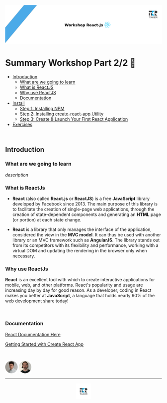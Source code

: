 <img src=".assets/intro-bar.png">

# Summary Workshop Part 2/2 :bookmark_tabs:
- [Introduction](#introduction)
  - [What are we going to learn](#what-are-we-going-to-learn)
  - [What is ReactJS](#what-is-reactjs)
  - [Why use ReactJS](#why-use-reactjs)
  - [Documentation](#documentation)
- [Install](install/README.md#install)
  - [Step 1: Installing NPM](install/README.md#step-1-installing-npm)
  - [Step 2: Installing create-react-app Utility](install/README.md#step-2-installing-create-react-app-utility)
  - [Step 3: Create & Launch Your First React Application](install/README.md#step-3-create--launch-your-first-react-application)
- [Exercises](exercises/README.md#exercises)


<br>

## Introduction

### What are we going to learn

*description*

### What is ReactJs

- **React** (also called **React.js** or **ReactJS**) is a free **JavaScript** library developed by Facebook since 2013. The main purpose of this library is to facilitate the creation of single-page web applications, through the creation of state-dependent components and generating an **HTML** page (or portion) at each state change.

- **React** is a library that only manages the interface of the application, considered the view in the **MVC model**. It can thus be used with another library or an MVC framework such as **AngularJS**. The library stands out from its competitors with its flexibility and performance, working with a virtual DOM and updating the rendering in the browser only when necessary.

### Why use ReactJs

**React** is an excellent tool with which to create interactive applications for mobile, web, and other platforms. React's popularity and usage are increasing day by day for good reason. As a developer, coding in React makes you better at **JavaScript**, a language that holds nearly 90% of the web development share today!

<br>

### Documentation

[React Documentation Here](https://reactjs.org/)

[Getting Started with Create React App](Documentation/README.md#getting-started-with-create-react-app)

<br>

<a href="https://github.com/Clement-Fernandes" target="_blank"><img src=".assets/clement-picture.png" width="40"></a>
<a href="https://github.com/victorpalle" target="_blank"><img src=".assets/victor-picture.png" width="40"></a>

---

<div align="center">

<a href="https://github.com/juniorconseiltaker" target="_blank"><img src=".assets/taker-icon.png" width="50"></a>

</div>